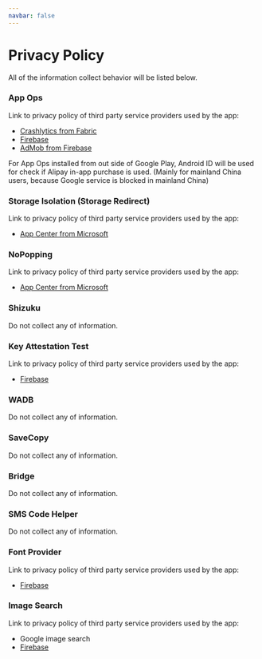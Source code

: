 ```yaml
---
navbar: false
---
```


# Privacy Policy

All of the information collect behavior will be listed below.

### App Ops

Link to privacy policy of third party service providers used by the app:

* [Crashlytics from Fabric](https://docs.fabric.io/android/fabric/data-privacy.html)
* [Firebase](https://firebase.google.com/support/privacy/)
* [AdMob from Firebase](https://support.google.com/admob/answer/6128543)

For App Ops installed from out side of Google Play, Android ID will be used for check if Alipay in-app purchase is used. (Mainly for mainland China users, because Google service is blocked in mainland China)

### Storage Isolation (Storage Redirect)

Link to privacy policy of third party service providers used by the app:

* [App Center from Microsoft](https://privacy.microsoft.com/en-us/privacystatement)

### NoPopping

Link to privacy policy of third party service providers used by the app:

* [App Center from Microsoft](https://privacy.microsoft.com/en-us/privacystatement)

### Shizuku

Do not collect any of information.

### Key Attestation Test

Link to privacy policy of third party service providers used by the app:

* [Firebase](https://firebase.google.com/support/privacy/)

### WADB

Do not collect any of information.

### SaveCopy

Do not collect any of information.

### Bridge

Do not collect any of information.

### SMS Code Helper

Do not collect any of information.

### Font Provider

Link to privacy policy of third party service providers used by the app:

* [Firebase](https://firebase.google.com/support/privacy/)

### Image Search

Link to privacy policy of third party service providers used by the app:

* Google image search
* [Firebase](https://firebase.google.com/support/privacy/)
